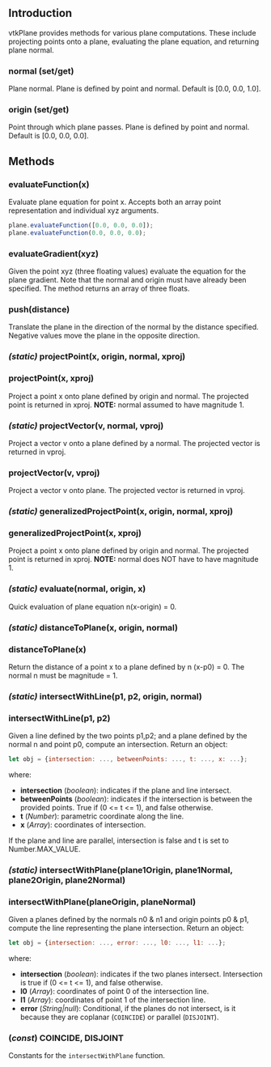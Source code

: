 ## Introduction

vtkPlane provides methods for various plane computations. These include
projecting points onto a plane, evaluating the plane equation, and
returning plane normal.

### normal (set/get)

Plane normal. Plane is defined by point and normal. Default is [0.0, 0.0, 1.0].

### origin (set/get)

Point through which plane passes. Plane is defined by point and normal.
Default is [0.0, 0.0, 0.0].

## Methods

### evaluateFunction(x)

Evaluate plane equation for point x.
Accepts both an array point representation and individual xyz arguments.

```js
plane.evaluateFunction([0.0, 0.0, 0.0]);
plane.evaluateFunction(0.0, 0.0, 0.0);
```

### evaluateGradient(xyz)

Given the point xyz (three floating values) evaluate the equation for the plane gradient. Note that the normal and origin must have already been specified. The method returns an array of three floats.

### push(distance)

Translate the plane in the direction of the normal by the distance
specified. Negative values move the plane in the opposite direction.

### _(static)_ projectPoint(x, origin, normal, xproj)

### projectPoint(x, xproj)

Project a point x onto plane defined by origin and normal. The
projected point is returned in xproj. **NOTE:** normal assumed to
have magnitude 1.

### _(static)_ projectVector(v, normal, vproj)

Project a vector v onto a plane defined by a normal. The
projected vector is returned in vproj.

### projectVector(v, vproj)

Project a vector v onto plane. The projected vector is returned in vproj.

### _(static)_ generalizedProjectPoint(x, origin, normal, xproj)

### generalizedProjectPoint(x, xproj)

Project a point x onto plane defined by origin and normal. The
projected point is returned in xproj. **NOTE:** normal does NOT have to
have magnitude 1.

### _(static)_ evaluate(normal, origin, x)

Quick evaluation of plane equation n(x-origin) = 0.

### _(static)_ distanceToPlane(x, origin, normal)

### distanceToPlane(x)

Return the distance of a point x to a plane defined by n (x-p0) = 0.
The normal n must be magnitude = 1.

### _(static)_ intersectWithLine(p1, p2, origin, normal)

### intersectWithLine(p1, p2)

Given a line defined by the two points p1,p2; and a plane defined by the
normal n and point p0, compute an intersection.
Return an object:

```js
let obj = {intersection: ..., betweenPoints: ..., t: ..., x: ...};
```

where:

- **intersection** (_boolean_): indicates if the plane and line intersect.
- **betweenPoints** (_boolean_): indicates if the intersection is between the provided points. True if (0 <= t <= 1), and false otherwise.
- **t** (_Number_): parametric coordinate along the line.
- **x** (_Array_): coordinates of intersection.

If the plane and line are parallel, intersection is false and t is set
to Number.MAX_VALUE.

### _(static)_ intersectWithPlane(plane1Origin, plane1Normal, plane2Origin, plane2Normal)

### intersectWithPlane(planeOrigin, planeNormal)

Given a planes defined by the normals n0 & n1 and origin points p0 & p1, compute the line representing the plane intersection.
Return an object:

```js
let obj = {intersection: ..., error: ..., l0: ..., l1: ...};
```

where:

- **intersection** (_boolean_): indicates if the two planes intersect.
  Intersection is true if (0 <= t <= 1), and false otherwise.
- **l0** (_Array_): coordinates of point 0 of the intersection line.
- **l1** (_Array_): coordinates of point 1 of the intersection line.
- **error** (_String|null_): Conditional, if the planes do not intersect, is it because they are coplanar (`COINCIDE`) or parallel (`DISJOINT`).

### (_const_) COINCIDE, DISJOINT

Constants for the `intersectWithPlane` function.
